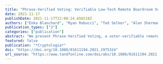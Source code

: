 ```yaml
---
title: "Phrase-Verified Voting: Verifiable Low-Tech Remote Boardroom Voting"
date: 2021-11-17
publishDate: 2021-11-17T22:00:24.656518Z
authors: ["Enka Blanchard", "Ryan Robucci", "Ted Selker", "Alan Sherman"]
publication_types: ["2"]
categories: ["publication"]
abstract: "We present Phrase-Verified Voting, a voter-verifiable remote voting system easily assembled from commercial off-the-shelf software for small private elections. The system is transparent and enables each voter to verify that the tally includes their ballot selection without requiring any understanding of cryptography. This system is an example of making voter verification usable. The paper describes the system and an experience with it in fall 2020, to vote remotely in promotion committees in a university. Each voter fills out a form in the cloud with their selection V for each race and a two-word passphrase P. The system generates a verification prompt of the (V, P) pairs and a tally of the votes, organized to help visualize how the votes add up. After the polls close, each voter verifies that this table lists their (V, P) pair and that the tally is computed correctly. The system is especially appropriate for any small group making sensitive decisions. Because the system would not prevent a coercer from demanding that their victim use a specified passphrase, it is not designed for applications where such malfeasance would be likely or go undetected. Results from 43 voters show that the system performed effectively for its intended purpose, and introduced users to the concept of voter-verified elections. Compared to the commonly-used alternatives of paper ballots or voting by email, voters found the system easier to use, and that it provided greater privacy and outcome integrity. "
featured: false
publication: "*Cryptologia*"
doi: "https://doi.org/10.1080/01611194.2021.1975324"
url_source: "https://www.tandfonline.com/doi/abs/10.1080/01611194.2021.1975324?journalCode=ucry20"
---
```


